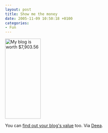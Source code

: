 ```yaml
---
layout: post
title: Show me the money
date: 2005-11-09 10:50:18 +0100
categories:
- Fun
---
```

<a href="http://www.business-opportunities.biz/projects/how-much-is-your-blog-worth/"><img src="http://www.rusiczki.net/blog/blogpics/blog_value.gif" width="117" height="265" border="0" alt="My blog is worth $7,903.56" class="image" /></a>

You can <a href="http://www.business-opportunities.biz/projects/how-much-is-your-blog-worth/">find out your blog's value</a> too. Via <a href="http://deea.supermagnet.ro">Deea</a>.

